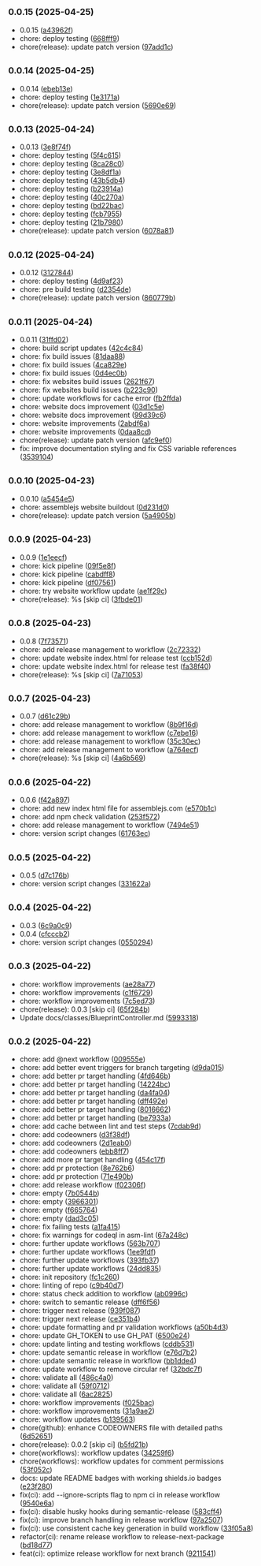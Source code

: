## <small>0.0.15 (2025-04-25)</small>

* 0.0.15 ([a43962f](https://github.com/zjayers/assemblejs/commit/a43962f))
* chore: deploy testing ([668fff9](https://github.com/zjayers/assemblejs/commit/668fff9))
* chore(release): update patch version ([97add1c](https://github.com/zjayers/assemblejs/commit/97add1c))



## <small>0.0.14 (2025-04-25)</small>

* 0.0.14 ([ebeb13e](https://github.com/zjayers/assemblejs/commit/ebeb13e))
* chore: deploy testing ([1e3171a](https://github.com/zjayers/assemblejs/commit/1e3171a))
* chore(release): update patch version ([5690e69](https://github.com/zjayers/assemblejs/commit/5690e69))



## <small>0.0.13 (2025-04-24)</small>

* 0.0.13 ([3e8f74f](https://github.com/zjayers/assemblejs/commit/3e8f74f))
* chore: deploy testing ([5f4c615](https://github.com/zjayers/assemblejs/commit/5f4c615))
* chore: deploy testing ([8ca28c0](https://github.com/zjayers/assemblejs/commit/8ca28c0))
* chore: deploy testing ([3e8df1a](https://github.com/zjayers/assemblejs/commit/3e8df1a))
* chore: deploy testing ([43b5db4](https://github.com/zjayers/assemblejs/commit/43b5db4))
* chore: deploy testing ([b23914a](https://github.com/zjayers/assemblejs/commit/b23914a))
* chore: deploy testing ([40c270a](https://github.com/zjayers/assemblejs/commit/40c270a))
* chore: deploy testing ([bd22bac](https://github.com/zjayers/assemblejs/commit/bd22bac))
* chore: deploy testing ([fcb7955](https://github.com/zjayers/assemblejs/commit/fcb7955))
* chore: deploy testing ([21b7980](https://github.com/zjayers/assemblejs/commit/21b7980))
* chore(release): update patch version ([6078a81](https://github.com/zjayers/assemblejs/commit/6078a81))



## <small>0.0.12 (2025-04-24)</small>

* 0.0.12 ([3127844](https://github.com/zjayers/assemblejs/commit/3127844))
* chore: deploy testing ([4d9af23](https://github.com/zjayers/assemblejs/commit/4d9af23))
* chore: pre build testing ([d2354de](https://github.com/zjayers/assemblejs/commit/d2354de))
* chore(release): update patch version ([860779b](https://github.com/zjayers/assemblejs/commit/860779b))



## <small>0.0.11 (2025-04-24)</small>

* 0.0.11 ([31ffd02](https://github.com/zjayers/assemblejs/commit/31ffd02))
* chore: build script updates ([42c4c84](https://github.com/zjayers/assemblejs/commit/42c4c84))
* chore: fix build issues ([81daa88](https://github.com/zjayers/assemblejs/commit/81daa88))
* chore: fix build issues ([4ca829e](https://github.com/zjayers/assemblejs/commit/4ca829e))
* chore: fix build issues ([0d4ec0b](https://github.com/zjayers/assemblejs/commit/0d4ec0b))
* chore: fix websites build issues ([2621f67](https://github.com/zjayers/assemblejs/commit/2621f67))
* chore: fix websites build issues ([b223c90](https://github.com/zjayers/assemblejs/commit/b223c90))
* chore: update workflows for cache error ([fb2ffda](https://github.com/zjayers/assemblejs/commit/fb2ffda))
* chore: website docs improvement ([03d1c5e](https://github.com/zjayers/assemblejs/commit/03d1c5e))
* chore: website docs improvement ([99d39c6](https://github.com/zjayers/assemblejs/commit/99d39c6))
* chore: website improvements ([2abdf6a](https://github.com/zjayers/assemblejs/commit/2abdf6a))
* chore: website improvements ([0daa8cd](https://github.com/zjayers/assemblejs/commit/0daa8cd))
* chore(release): update patch version ([afc9ef0](https://github.com/zjayers/assemblejs/commit/afc9ef0))
* fix: improve documentation styling and fix CSS variable references ([3539104](https://github.com/zjayers/assemblejs/commit/3539104))



## <small>0.0.10 (2025-04-23)</small>

* 0.0.10 ([a5454e5](https://github.com/zjayers/assemblejs/commit/a5454e5))
* chore: assemblejs website buildout ([0d231d0](https://github.com/zjayers/assemblejs/commit/0d231d0))
* chore(release): update patch version ([5a4905b](https://github.com/zjayers/assemblejs/commit/5a4905b))



## <small>0.0.9 (2025-04-23)</small>

* 0.0.9 ([1e1eecf](https://github.com/zjayers/assemblejs/commit/1e1eecf))
* chore: kick pipeline ([09f5e8f](https://github.com/zjayers/assemblejs/commit/09f5e8f))
* chore: kick pipeline ([cabdff8](https://github.com/zjayers/assemblejs/commit/cabdff8))
* chore: kick pipeline ([df07561](https://github.com/zjayers/assemblejs/commit/df07561))
* chore: try website workflow update ([ae1f29c](https://github.com/zjayers/assemblejs/commit/ae1f29c))
* chore(release): %s [skip ci] ([3fbde01](https://github.com/zjayers/assemblejs/commit/3fbde01))



## <small>0.0.8 (2025-04-23)</small>

* 0.0.8 ([7f73571](https://github.com/zjayers/assemblejs/commit/7f73571))
* chore: add release management to workflow ([2c72332](https://github.com/zjayers/assemblejs/commit/2c72332))
* chore: update website index.html for release test ([ccb152d](https://github.com/zjayers/assemblejs/commit/ccb152d))
* chore: update website index.html for release test ([fa38f40](https://github.com/zjayers/assemblejs/commit/fa38f40))
* chore(release): %s [skip ci] ([7a71053](https://github.com/zjayers/assemblejs/commit/7a71053))



## <small>0.0.7 (2025-04-23)</small>

* 0.0.7 ([d61c29b](https://github.com/zjayers/assemblejs/commit/d61c29b))
* chore: add release management to workflow ([8b9f16d](https://github.com/zjayers/assemblejs/commit/8b9f16d))
* chore: add release management to workflow ([c7ebe16](https://github.com/zjayers/assemblejs/commit/c7ebe16))
* chore: add release management to workflow ([35c30ec](https://github.com/zjayers/assemblejs/commit/35c30ec))
* chore: add release management to workflow ([a764ecf](https://github.com/zjayers/assemblejs/commit/a764ecf))
* chore(release): %s [skip ci] ([4a6b569](https://github.com/zjayers/assemblejs/commit/4a6b569))



## <small>0.0.6 (2025-04-22)</small>

* 0.0.6 ([f42a897](https://github.com/zjayers/assemblejs/commit/f42a897))
* chore: add new index html file for assemblejs.com ([e570b1c](https://github.com/zjayers/assemblejs/commit/e570b1c))
* chore: add npm check validation ([253f572](https://github.com/zjayers/assemblejs/commit/253f572))
* chore: add release management to workflow ([7494e51](https://github.com/zjayers/assemblejs/commit/7494e51))
* chore: version script changes ([61763ec](https://github.com/zjayers/assemblejs/commit/61763ec))



## <small>0.0.5 (2025-04-22)</small>

* 0.0.5 ([d7c176b](https://github.com/zjayers/assemblejs/commit/d7c176b))
* chore: version script changes ([331622a](https://github.com/zjayers/assemblejs/commit/331622a))



## <small>0.0.4 (2025-04-22)</small>

* 0.0.3 ([6c9a0c9](https://github.com/zjayers/assemblejs/commit/6c9a0c9))
* 0.0.4 ([cfcccb2](https://github.com/zjayers/assemblejs/commit/cfcccb2))
* chore: version script changes ([0550294](https://github.com/zjayers/assemblejs/commit/0550294))



## <small>0.0.3 (2025-04-22)</small>

* chore: workflow improvements ([ae28a77](https://github.com/zjayers/assemblejs/commit/ae28a77))
* chore: workflow improvements ([c1f6729](https://github.com/zjayers/assemblejs/commit/c1f6729))
* chore: workflow improvements ([7c5ed73](https://github.com/zjayers/assemblejs/commit/7c5ed73))
* chore(release): 0.0.3 [skip ci] ([65f284b](https://github.com/zjayers/assemblejs/commit/65f284b))
* Update docs/classes/BlueprintController.md ([5993318](https://github.com/zjayers/assemblejs/commit/5993318))



## <small>0.0.2 (2025-04-22)</small>

* chore: add @next workflow ([009555e](https://github.com/zjayers/assemblejs/commit/009555e))
* chore: add better event triggers for branch targeting ([d9da015](https://github.com/zjayers/assemblejs/commit/d9da015))
* chore: add better pr target handling ([4fd646b](https://github.com/zjayers/assemblejs/commit/4fd646b))
* chore: add better pr target handling ([14224bc](https://github.com/zjayers/assemblejs/commit/14224bc))
* chore: add better pr target handling ([da4fa04](https://github.com/zjayers/assemblejs/commit/da4fa04))
* chore: add better pr target handling ([dff492e](https://github.com/zjayers/assemblejs/commit/dff492e))
* chore: add better pr target handling ([8016662](https://github.com/zjayers/assemblejs/commit/8016662))
* chore: add better pr target handling ([be7933a](https://github.com/zjayers/assemblejs/commit/be7933a))
* chore: add cache between lint and test steps ([7cdab9d](https://github.com/zjayers/assemblejs/commit/7cdab9d))
* chore: add codeowners ([d3f38df](https://github.com/zjayers/assemblejs/commit/d3f38df))
* chore: add codeowners ([2d1eab0](https://github.com/zjayers/assemblejs/commit/2d1eab0))
* chore: add codeowners ([ebb8ff7](https://github.com/zjayers/assemblejs/commit/ebb8ff7))
* chore: add more pr target handling ([454c17f](https://github.com/zjayers/assemblejs/commit/454c17f))
* chore: add pr protection ([8e762b6](https://github.com/zjayers/assemblejs/commit/8e762b6))
* chore: add pr protection ([71e490b](https://github.com/zjayers/assemblejs/commit/71e490b))
* chore: add release workflow ([f02306f](https://github.com/zjayers/assemblejs/commit/f02306f))
* chore: empty ([7b0544b](https://github.com/zjayers/assemblejs/commit/7b0544b))
* chore: empty ([3966301](https://github.com/zjayers/assemblejs/commit/3966301))
* chore: empty ([f665764](https://github.com/zjayers/assemblejs/commit/f665764))
* chore: empty ([dad3c05](https://github.com/zjayers/assemblejs/commit/dad3c05))
* chore: fix failing tests ([a1fa415](https://github.com/zjayers/assemblejs/commit/a1fa415))
* chore: fix warnings for codeql in asm-lint ([67a248c](https://github.com/zjayers/assemblejs/commit/67a248c))
* chore: further update workflows ([563b707](https://github.com/zjayers/assemblejs/commit/563b707))
* chore: further update workflows ([1ee9fdf](https://github.com/zjayers/assemblejs/commit/1ee9fdf))
* chore: further update workflows ([393fb37](https://github.com/zjayers/assemblejs/commit/393fb37))
* chore: further update workflows ([24dd835](https://github.com/zjayers/assemblejs/commit/24dd835))
* chore: init repository ([fc1c260](https://github.com/zjayers/assemblejs/commit/fc1c260))
* chore: linting of repo ([c9b40d7](https://github.com/zjayers/assemblejs/commit/c9b40d7))
* chore: status check addition to workflow ([ab0996c](https://github.com/zjayers/assemblejs/commit/ab0996c))
* chore: switch to semantic release ([dff6f56](https://github.com/zjayers/assemblejs/commit/dff6f56))
* chore: trigger next release ([939f087](https://github.com/zjayers/assemblejs/commit/939f087))
* chore: trigger next release ([ce351b4](https://github.com/zjayers/assemblejs/commit/ce351b4))
* chore: update formatting and pr validation workflows ([a50b4d3](https://github.com/zjayers/assemblejs/commit/a50b4d3))
* chore: update GH_TOKEN to use GH_PAT ([6500e24](https://github.com/zjayers/assemblejs/commit/6500e24))
* chore: update linting and testing workflows ([cddb531](https://github.com/zjayers/assemblejs/commit/cddb531))
* chore: update semantic release in workflow ([e76d7b2](https://github.com/zjayers/assemblejs/commit/e76d7b2))
* chore: update semantic release in workflow ([bb1dde4](https://github.com/zjayers/assemblejs/commit/bb1dde4))
* chore: update workflow to remove circular ref ([32bdc7f](https://github.com/zjayers/assemblejs/commit/32bdc7f))
* chore: validate all ([486c4a0](https://github.com/zjayers/assemblejs/commit/486c4a0))
* chore: validate all ([59f0712](https://github.com/zjayers/assemblejs/commit/59f0712))
* chore: validate all ([6ac2825](https://github.com/zjayers/assemblejs/commit/6ac2825))
* chore: workflow improvements ([f025bac](https://github.com/zjayers/assemblejs/commit/f025bac))
* chore: workflow improvements ([31a9ae2](https://github.com/zjayers/assemblejs/commit/31a9ae2))
* chore: workflow updates ([b139563](https://github.com/zjayers/assemblejs/commit/b139563))
* chore(github): enhance CODEOWNERS file with detailed paths ([6d52651](https://github.com/zjayers/assemblejs/commit/6d52651))
* chore(release): 0.0.2 [skip ci] ([b5fd21b](https://github.com/zjayers/assemblejs/commit/b5fd21b))
* chore(workflows): workflow updates ([34259f6](https://github.com/zjayers/assemblejs/commit/34259f6))
* chore(workflows): workflow updates for comment permissions ([53f052c](https://github.com/zjayers/assemblejs/commit/53f052c))
* docs: update README badges with working shields.io badges ([e23f280](https://github.com/zjayers/assemblejs/commit/e23f280))
* fix(ci): add --ignore-scripts flag to npm ci in release workflow ([9540e6a](https://github.com/zjayers/assemblejs/commit/9540e6a))
* fix(ci): disable husky hooks during semantic-release ([583cff4](https://github.com/zjayers/assemblejs/commit/583cff4))
* fix(ci): improve branch handling in release workflow ([97a2507](https://github.com/zjayers/assemblejs/commit/97a2507))
* fix(ci): use consistent cache key generation in build workflow ([33f05a8](https://github.com/zjayers/assemblejs/commit/33f05a8))
* refactor(ci): rename release workflow to release-next-package ([bd18d77](https://github.com/zjayers/assemblejs/commit/bd18d77))
* feat(ci): optimize release workflow for next branch ([9211541](https://github.com/zjayers/assemblejs/commit/9211541))




